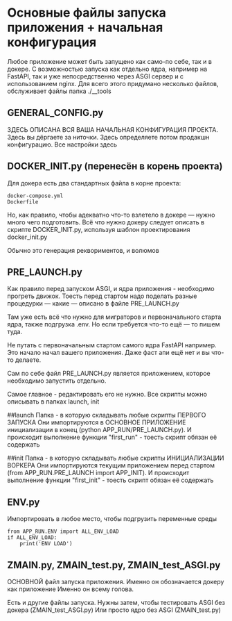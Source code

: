 # Основные файлы запуска приложения + начальная конфигурация

Любое приложение может быть запущено как само-по себе, так и в докере. 
С возможностью запуска как отдельно ядра,
например на FastAPI, так и уже непосредственно через ASGI сервер и с использованием nginx. 
Для всего этого придумано несколько файлов, обслуживает файлы папка ./__tools


## GENERAL_CONFIG.py

ЗДЕСЬ ОПИСАНА ВСЯ ВАША НАЧАЛЬНАЯ КОНФИГУРАЦИЯ ПРОЕКТА. 
Здесь вы дёргаете за ниточки. 
Здесь определяете потом продакшн конфигурацию. 
Все настройки здесь

## DOCKER_INIT.py (перенесён в корень проекта)

Для докера есть два стандартных файла в корне проекта:

```
docker-compose.yml
Dockerfile
```

Но, как правило, чтобы адекватно что-то взлетело в докере — нужно много чего подготовить. Всё что нужно докеру следует
описать в скрипте DOCKER_INIT.py, используя шаблон проектирования docker_init.py

Обычно это генерация реквориментов, и волюмов

## PRE_LAUNCH.py

Как правило перед запуском ASGI, и ядра приложения - необходимо прогреть движок. 
Тоесть перед стартом надо поделать разные процедурки — какие — описано в файле PRE_LAUNCH.py

Там уже есть всё что нужно для миграторов и первоначального старта ядра, также подгрузка .env. 
Но если требуется что-то ещё — то пишем туда. 

Не путать с первоначальным стартом самого ядра FastAPI например. 
Это начало начал вашего приложения. Даже фаст апи ещё нет и вы что-то делаете. 

Сам по себе файл PRE_LAUNCH.py является приложением, которое необходимо
запустить отдельно. 

Самое главное - редактировать его не нужно. Все скрипты можно описывать в папках 
launch, init

##launch
Папка - в которую складывать любые скрипты ПЕРВОГО ЗАПУСКА
Они импортируются в ОСНОВНОЕ ПРИЛОЖЕНИЕ инициализации в конец (python APP_RUN/PRE_LAUNCH.py). 
И происходит выполнение функции "first_run" - тоесть скрипт обязан её содержать

##init
Папка - в которую складывать любые скрипты ИНИЦИАЛИЗАЦИИ ВОРКЕРА
Они импортируются текущим приложением перед стартом (from APP_RUN.PRE_LAUNCH import APP_INIT). 
И происходит выполнение функции "first_init" - тоесть скрипт обязан её содержать



## ENV.py

Импортировать в любое место, чтобы подгрузить переменные среды 
```
from APP_RUN.ENV import ALL_ENV_LOAD
if ALL_ENV_LOAD:
    print('ENV LOAD')
```


## ZMAIN.py, ZMAIN_test.py, ZMAIN_test_ASGI.py 

ОСНОВНОЙ файл запуска приложения. 
Именно он обозначается докеру как приложение 
Именно он всему голова. 

Есть и другие файлы запуска. Нужны затем, чтобы тестировать 
ASGI без докера (ZMAIN_test_ASGI.py)
Или просто ядро без ASGI (ZMAIN_test.py)